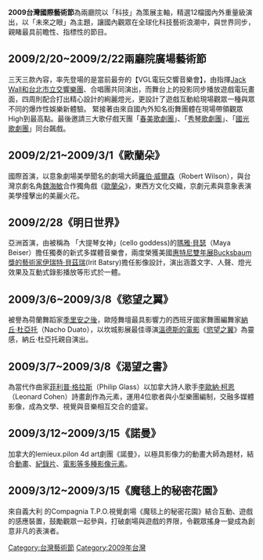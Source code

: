 **2009台灣國際藝術節**為兩廳院以「科技」為策展主軸，精選12檔國內外重量級演出，以「未來之眼」為主題，讓國內觀眾在全球化科技藝術浪潮中，與世界同步，親睹最具前瞻性、指標性的節目。

## 2009/2/20\~2009/2/22兩廳院廣場藝術節

三天三款內容，率先登場的是當前最夯的【VGL電玩交響音樂會】，由指揮[Jack Wall和](https://zh.wikipedia.org/wiki/Jack_Wall "wikilink")[台北市立交響樂團](https://zh.wikipedia.org/wiki/台北市立交響樂團 "wikilink")、合唱團共同演出，而舞台上的投影同步播放遊戲電玩畫面，四周則配合打出精心設計的絢麗燈光，更設計了遊戲互動給現場觀眾一種與眾不同的爆炸性娛樂新體驗。 緊接著由來自國內外知名街舞團體在現場帶領觀眾High到最高點。最後邀請三大歌仔戲天團「[春美歌劇團](https://zh.wikipedia.org/wiki/春美歌劇團 "wikilink")」、「[秀琴歌劇團](../Page/秀琴歌劇團.md "wikilink")」、「[國光歌劇團](https://zh.wikipedia.org/wiki/國光歌劇團 "wikilink")」同台飆戲。

## 2009/2/21\~2009/3/1《歐蘭朵》

國際首演，以意象劇場美學聞名的劇場大師[羅伯‧威爾森](https://zh.wikipedia.org/wiki/羅伯‧威爾森 "wikilink")（Robert Wilson），與台灣京劇名角[魏海敏](../Page/魏海敏.md "wikilink")合作獨角戲《[歐蘭朵](https://zh.wikipedia.org/wiki/歐蘭朵 "wikilink")》，東西方文化交織，京劇元素與意象表演美學撞擊出的美麗火花。

## 2009/2/28《明日世界》

亞洲首演，由被稱為 「大提琴女神」(cello goddess)的[瑪雅‧貝瑟](https://zh.wikipedia.org/wiki/瑪雅‧貝瑟 "wikilink")（Maya Beiser）擔任獨奏的新式多媒體音樂會，兩度榮獲美國[惠特尼雙年展Bucksbaum獎的藝術家](https://zh.wikipedia.org/wiki/惠特尼雙年展 "wikilink")[伊瑞特‧貝茲瑞](https://zh.wikipedia.org/wiki/伊瑞特‧貝茲瑞 "wikilink")(Irit Batsry)擔任影像設計，演出涵蓋文字、人聲、燈光效果及互動式錄影播放等形式於一體。

## 2009/3/6\~2009/3/8《慾望之翼》

被譽為荷蘭舞蹈家[季里安之後](https://zh.wikipedia.org/wiki/季里安 "wikilink")，歐陸舞壇最具影響力的西班牙國家舞團編舞家[納丘‧杜亞托](https://zh.wikipedia.org/wiki/納丘‧杜亞托 "wikilink")（Nacho Duato），以坎城影展最佳導演[溫德斯的電影](https://zh.wikipedia.org/wiki/溫德斯 "wikilink")《[慾望之翼](https://zh.wikipedia.org/wiki/慾望之翼 "wikilink")》為靈感，納丘‧杜亞托親自演出。

## 2009/3/7\~2009/3/8《渴望之書》

為當代作曲家[菲利普‧格拉斯](https://zh.wikipedia.org/wiki/菲利普‧格拉斯 "wikilink")（Philip Glass）以加拿大詩人歌手[李歐納‧柯恩](https://zh.wikipedia.org/wiki/李歐納‧柯恩 "wikilink")（Leonard Cohen）詩畫創作為元素，運用4位歌者與小型樂團編制，交融多媒體影像，成為文學、視覺與音樂相互交合的盛宴。

## 2009/3/12\~2009/3/15《諾曼》

加拿大的lemieux.pilon 4d art劇團《諾曼》，以極具影像力的動畫大師為題材，結合[動畫](https://zh.wikipedia.org/wiki/動畫 "wikilink")、[紀錄片](../Page/紀錄片.md "wikilink")、[電影等多種影像元素](https://zh.wikipedia.org/wiki/電影 "wikilink")。

## 2009/3/12\~2009/3/15《魔毯上的秘密花園》

來自義大利 的Compagnia T.P.O.視覺劇場《魔毯上的秘密花園》結合互動、遊戲的感應裝置，鼓勵觀眾一起參與，打破劇場與遊戲的界限，令觀眾搖身一變成為創意非凡的表演者。

[Category:台灣藝術節](https://zh.wikipedia.org/wiki/Category:台灣藝術節 "wikilink") [Category:2009年台灣](https://zh.wikipedia.org/wiki/Category:2009年台灣 "wikilink")